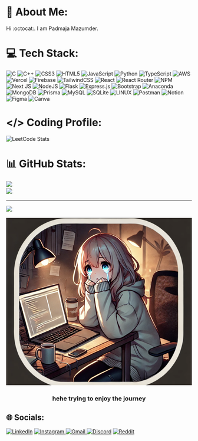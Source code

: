# 💫 About Me:
 Hi :octocat:. I am Padmaja Mazumder.
<br>

# 💻 Tech Stack:
![C](https://img.shields.io/badge/c-%2300599C.svg?style=flat-square&logo=c&logoColor=white) ![C++](https://img.shields.io/badge/c++-%2300599C.svg?style=flat-square&logo=c%2B%2B&logoColor=white) ![CSS3](https://img.shields.io/badge/css3-%231572B6.svg?style=flat-square&logo=css3&logoColor=white) ![HTML5](https://img.shields.io/badge/html5-%23E34F26.svg?style=flat-square&logo=html5&logoColor=white) ![JavaScript](https://img.shields.io/badge/javascript-%23323330.svg?style=flat-square&logo=javascript&logoColor=%23F7DF1E) ![Python](https://img.shields.io/badge/python-3670A0?style=flat-square&logo=python&logoColor=ffdd54) ![TypeScript](https://img.shields.io/badge/typescript-%23007ACC.svg?style=flat-square&logo=typescript&logoColor=white) ![AWS](https://img.shields.io/badge/AWS-%23FF9900.svg?style=flat-square&logo=amazon-aws&logoColor=white) ![Vercel](https://img.shields.io/badge/vercel-%23000000.svg?style=flat-square&logo=vercel&logoColor=white) ![Firebase](https://img.shields.io/badge/firebase-%23039BE5.svg?style=flat-square&logo=firebase) ![TailwindCSS](https://img.shields.io/badge/tailwindcss-%2338B2AC.svg?style=flat-square&logo=tailwind-css&logoColor=white) ![React](https://img.shields.io/badge/react-%2320232a.svg?style=flat-square&logo=react&logoColor=%2361DAFB) ![React Router](https://img.shields.io/badge/React_Router-CA4245?style=flat-square&logo=react-router&logoColor=white) ![NPM](https://img.shields.io/badge/NPM-%23000000.svg?style=flat-square&logo=npm&logoColor=white) ![Next JS](https://img.shields.io/badge/Next-black?style=flat-square&logo=next.js&logoColor=white) ![NodeJS](https://img.shields.io/badge/node.js-6DA55F?style=flat-square&logo=node.js&logoColor=white) ![Flask](https://img.shields.io/badge/flask-%23000.svg?style=flat-square&logo=flask&logoColor=white) ![Express.js](https://img.shields.io/badge/express.js-%23404d59.svg?style=flat-square&logo=express&logoColor=%2361DAFB) ![Bootstrap](https://img.shields.io/badge/bootstrap-%23563D7C.svg?style=flat-square&logo=bootstrap&logoColor=white) ![Anaconda](https://img.shields.io/badge/Anaconda-%2344A833.svg?style=flat-square&logo=anaconda&logoColor=white) ![MongoDB](https://img.shields.io/badge/MongoDB-%234ea94b.svg?style=flat-square&logo=mongodb&logoColor=white) ![Prisma](https://img.shields.io/badge/Prisma-%23323330.svg?style=flat-square&logo=prisma&logoColor=white)
 ![MySQL](https://img.shields.io/badge/mysql-%2300f.svg?style=flat-square&logo=mysql&logoColor=white) ![SQLite](https://img.shields.io/badge/sqlite-%2307405e.svg?style=flat-square&logo=sqlite&logoColor=white)  ![LINUX](https://img.shields.io/badge/Linux-FCC624?style=flat-square&logo=linux&logoColor=black)   ![Postman](https://img.shields.io/badge/Postman-FF6C37?style=flat-square&logo=postman&logoColor=white)  ![Notion](https://img.shields.io/badge/Notion-%23000000.svg?style=flat-square&logo=notion&logoColor=white) ![Figma](https://img.shields.io/badge/Figma-%23F24E1E.svg?style=flat-square&logo=figma&logoColor=white)
![Canva](https://img.shields.io/badge/Canva-%2300C4CC.svg?style=flat-square&logo=canva&logoColor=white)


# </> Coding Profile:
![LeetCode Stats](https://leetcard.jacoblin.cool/will_try?theme=light&font=Antonio)


# 📊 GitHub Stats:

![](https://github-profile-summary-cards.vercel.app/api/cards/profile-details?username=padmajamazumder&theme=highcontrast)<br />
![](https://github-readme-stats-jdeep.vercel.app/api/top-langs/?username=padmajamazumder&langs_count=8&count_private=true&layout=compact&theme=highcontrast&hide_border=true&card_width=500&role=OWNER,ORGANIZATION_MEMBER,COLLABORATOR)

---
[![](https://visitcount.itsvg.in/api?id=padmajamazumder&icon=4&color=0)](https://visitcount.itsvg.in)
<!-- Proudly created with GPRM ( https://gprm.itsvg.in ) -->

[![Trying to enjoy the journey](https://github.com/padmajamazumder/padmajamazumder/blob/main/Screenshot%202025-01-26%20124219.png?raw=true)](https://docs.google.com/document/d/1tK04HFr5fCBRSFCUNwKD49YpL4XkY8coPWGt-TRhdsM/edit?usp=sharing)

<h3 align="center">hehe trying to enjoy the journey</h3>

## 🌐 Socials:
[![LinkedIn]( 	https://img.shields.io/badge/LinkedIn-0077B5?style=for-the-badge&logo=linkedin&logoColor=white)](https://www.linkedin.com/in/padmaja-mazumder/)
[![Instagram](https://img.shields.io/badge/-Instagram-gradient?style=for-the-badge&logo=instagram&logoColor=white)
](https://www.instagram.com/willingly_me/)
[![Gmail](https://img.shields.io/badge/-Gmail-red?style=for-the-badge&logo=gmail&logoColor=white)
](mailto:padmajamazumder@gmail.com)
[![Discord](https://img.shields.io/badge/Discord-5865F2?style=for-the-badge&logo=discord&logoColor=white)](https://discord.com/users/1189074212447600640)
[![Reddit](https://img.shields.io/badge/Reddit-FF4500?style=for-the-badge&logo=reddit&logoColor=white)](https://www.reddit.com/user/willingly_me/)

